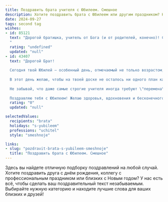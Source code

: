 ```yaml
---
title: Поздравить брата учителя с Юбилеем. Смешное
description: Хотите поздравить брата с Юбилеем или другим праздником? Наш ИИ создаст незабываемое поздравление, а вы обязательно выделитесь среди других.  
date: 2024-09-27
tags: second tag
wishes:
- id: 85121
  text: "Дорогой братишка, учитель от Бога (и от родителей, конечно)! С юбилеем!  Надеюсь, сегодня ты получишь столько подарков, что на уроках тебе останется только раздавать пятерки, а не объяснять, почему у Петрова двойка по поведению.  Пусть твой класс будет всегда тихим, послушным и…  никогда не задающим вопросов по пятницам!  С праздником!
  "
  rating: "undefined"
  updated: "null"
- id: 43407
  text: "Дорогой Брат!
  
  Сегодня твой Юбилей — особенный день, отмечаемый не только возрастом, но и тем, что ты стал настоящим мастером своего дела! Пусть твой класс всегда будет полон талантливых учеников — таких же умных, как ты, и таких же веселых, как мы!
  
  В этот день желаю, чтобы на твоей доске не осталось ни одного план какого-нибудь трудного задания, а вместо тетрадей все ученики приносили тебе только пирожные и шоколадки! Пусть советы по жизни от друзей всегда будут важнее, чем правила по математике!
  
  Не забывай, что даже самые строгие учителя иногда требуют \"перемена\"! Пусть мимолетные скучные моменты на уроках обходят тебя стороной, а жизнь сверкает яркими красками!
  
  Поздравляю тебя с Юбилеем! Желаю здоровья, вдохновения и бесконечного запаса хумора! С днём рождения, Учитель!"
  rating: "0"
  updated: "null"

selectedValues:
  recipients: "brata"
  holidays: "s-yubileem"
  professions: "uchitel"
  style: "smeshnoje"

links:
- slug: "pozdravit-brata-s-yubileem-smeshnoje"
  title: "Поздравить брата с Юбилеем. Смешное"
---
```


Здесь вы найдете отличную подборку поздравлений на любой случай. 
Хотите поздравить друга с днём рождения, коллегу с профессиональным праздником или близких с Новым годом? У нас есть всё, чтобы сделать ваш поздравительный текст незабываемым. Выбирайте нужную категорию и находите лучшие слова для ваших близких и друзей!
